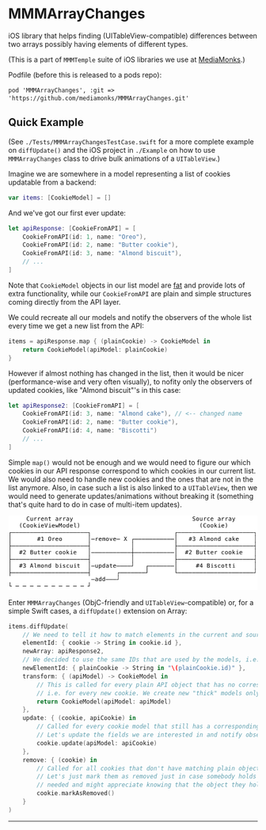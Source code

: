 # MMMArrayChanges

iOS library that helps finding (UITableView-compatible) differences between two arrays possibly having elements of different types.

(This is a part of `MMMTemple` suite of iOS libraries we use at [MediaMonks](https://www.mediamonks.com/).)

Podfile (before this is released to a pods repo):

	pod 'MMMArrayChanges', :git => 'https://github.com/mediamonks/MMMArrayChanges.git'

## Quick Example

(See `./Tests/MMMArrayChangesTestCase.swift` for a more complete example on `diffUpdate()` and the iOS project in `./Example` on how to use `MMMArrayChanges` class to drive bulk animations of a `UITableView`.)

Imagine we are somewhere in a model representing a list of cookies updatable from a backend:

```swift
var items: [CookieModel] = []
```

And we've got our first ever update:

```swift
let apiResponse: [CookieFromAPI] = [
	CookieFromAPI(id: 1, name: "Oreo"),
	CookieFromAPI(id: 2, name: "Butter cookie"),
    CookieFromAPI(id: 3, name: "Almond biscuit"),
	// ...
]
```

Note that `CookieModel` objects in our list model are [fat](https://martinfowler.com/bliki/AnemicDomainModel.html) and provide lots of extra functionality, while our `CookieFromAPI` are plain and simple structures coming directly from the API layer.

We could recreate all our models and notify the observers of the whole list every time we get a new list from the API:

```swift
items = apiResponse.map { (plainCookie) -> CookieModel in
	return CookieModel(apiModel: plainCookie)
}
```

However if almost nothing has changed in the list, then it would be nicer (performance-wise and very often
visually), to nofity only the observers of updated cookies, like "Almond biscuit"'s in this case:

```swift
let apiResponse2: [CookieFromAPI] = [
	CookieFromAPI(id: 3, name: "Almond cake"), // <-- changed name
	CookieFromAPI(id: 2, name: "Butter cookie"),
    CookieFromAPI(id: 4, name: "Biscotti")
	// ...
]
```

Simple `map()` would not be enough and we would need to figure our which cookies in our API response correspond to which cookies in our current list. We would also need to handle new cookies and the ones that are not in the list anymore. Also, in case such a list is also linked to a `UITableView`, then we would need to generate updates/animations without breaking it (something that's quite hard to do in case of multi-item updates).

![Illustration](./Pic1.svg)

Enter `MMMArrayChanges` (ObjC-friendly and `UITableView`-compatible) or, for a simple Swift cases, a `diffUpdate()` extension on Array:

```swift
items.diffUpdate(
	// We need to tell it how to match elements in the current and source arrays by providing IDs that can be compared.
	elementId: { cookie -> String in cookie.id },
	newArray: apiResponse2,
	// We decided to use the same IDs that are used by the models, i.e. string ones.
	newElementId: { plainCookie -> String in "\(plainCookie.id)" },
	transform: { (apiModel) -> CookieModel in
		// This is called for every plain API object that has no corresponding "thick" cookie model yet,
		// i.e. for every new cookie. We create new "thick" models only for those.
		return CookieModel(apiModel: apiModel)
	},
	update: { (cookie, apiCookie) in
		// Called for every cookie model that still has a corresponding plain object in the API response.
		// Let's update the fields we are interested in and notify observers only when needed.
		cookie.update(apiModel: apiCookie)
	},
	remove: { (cookie) in
		// Called for all cookies that don't have matching plain objects in the backend response.
		// Let's just mark them as removed just in case somebody holds a reference to them a bit longer than
		// needed and might appreciate knowing that the object they hold is not in the main list anymore.
		cookie.markAsRemoved()
	}
)
```

---
